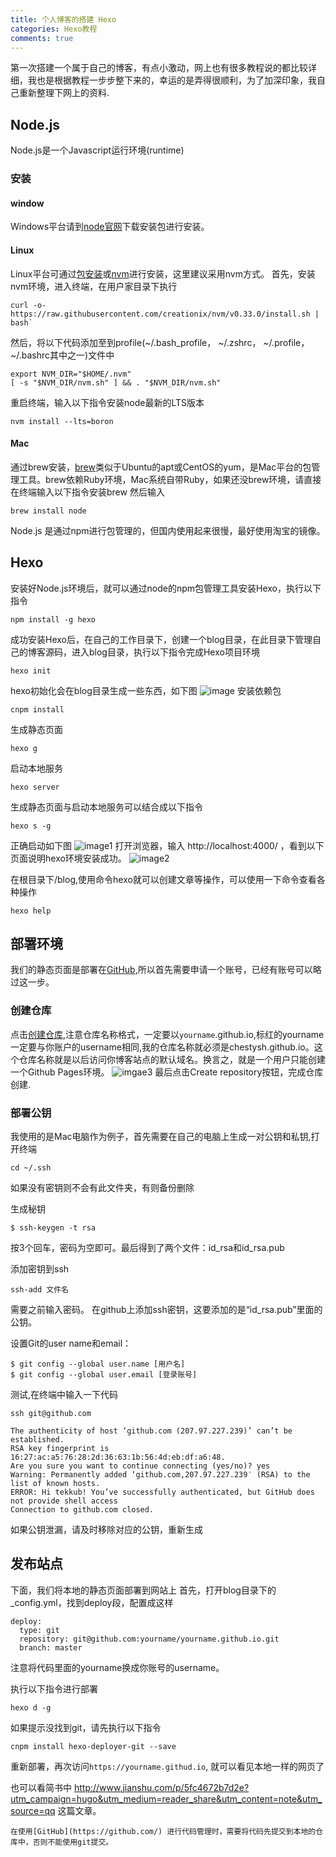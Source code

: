 ```yaml
---
title: 个人博客的搭建 Hexo
categories: Hexo教程
comments: true
---
```

第一次搭建一个属于自己的博客，有点小激动，网上也有很多教程说的都比较详细，我也是根据教程一步步整下来的，幸运的是弄得很顺利，为了加深印象，我自己重新整理下网上的资料.

<!--more-->
## Node.js

Node.js是一个Javascript运行环境(runtime)

### 安装

#### window

Windows平台请到[node官网](https://nodejs.org/)下载安装包进行安装。

#### Linux

Linux平台可通过[包安装](https://nodejs.org/en/download/package-manager)或[nvm](https://github.com/creationix/nvm)进行安装，这里建议采用nvm方式。
首先，安装nvm环境，进入终端，在用户家目录下执行
```
curl -o- https://raw.githubusercontent.com/creationix/nvm/v0.33.0/install.sh | bash`
```

然后，将以下代码添加至到profile(~/.bash_profile， ~/.zshrc，  ~/.profile， ~/.bashrc其中之一)文件中
```
export NVM_DIR="$HOME/.nvm"
[ -s "$NVM_DIR/nvm.sh" ] && . "$NVM_DIR/nvm.sh"
```
重启终端，输入以下指令安装node最新的LTS版本
```
nvm install --lts=boron
```

#### Mac

通过brew安装，[brew](http://brew.sh/)类似于Ubuntu的apt或CentOS的yum，是Mac平台的包管理工具。brew依赖Ruby环境，Mac系统自带Ruby，如果还没brew环境，请直接在终端输入以下指令安装brew
然后输入
```
brew install node
```

Node.js 是通过npm进行包管理的，但国内使用起来很慢，最好使用淘宝的镜像。

## Hexo

安装好Node.js环境后，就可以通过node的npm包管理工具安装Hexo，执行以下指令
```
npm install -g hexo
```

成功安装Hexo后，在自己的工作目录下，创建一个blog目录，在此目录下管理自己的博客源码，进入blog目录，执行以下指令完成Hexo项目环境

```
hexo init
```

hexo初始化会在blog目录生成一些东西，如下图
![image](https://github.com/chestysh/chestysh.github.io/blob/master/image/iamge.png?raw=true)
安装依赖包
```
cnpm install
```
生成静态页面
```
hexo g
```
启动本地服务
```
hexo server
```
生成静态页面与启动本地服务可以结合成以下指令
```
hexo s -g
```
正确启动如下图
![image1](https://github.com/chestysh/chestysh.github.io/blob/master/image/image1.png?raw=true)
打开浏览器，输入 http://localhost:4000/ ，看到以下页面说明hexo环境安装成功。
![image2](https://github.com/chestysh/chestysh.github.io/blob/master/image/F8D99DA7-4F79-4B5D-843C-DF2476805DEC.png?raw=true)

在根目录下/blog,使用命令hexo就可以创建文章等操作，可以使用一下命令查看各种操作
```
hexo help
```
## 部署环境

我们的静态页面是部署在[GitHub](https://github.com/),所以首先需要申请一个账号，已经有账号可以略过这一步。

### 创建仓库

点击[创建仓库](https://github.com/new),注意仓库名称格式，一定要以`yourname`.github.io,标红的yourname一定要与你账户的username相同,我的仓库名称就必须是chestysh.github.io。这个仓库名称就是以后访问你博客站点的默认域名。换言之，就是一个用户只能创建一个Github Pages环境。
![imgae3](https://github.com/chestysh/chestysh.github.io/blob/master/image/7BE8BCB7-E999-400A-8637-5B4C5B59DEF0.png?raw=true)
最后点击Create repository按钮，完成仓库创建.

### 部署公钥

我使用的是Mac电脑作为例子，首先需要在自己的电脑上生成一对公钥和私钥,打开终端
```
cd ~/.ssh
```
如果没有密钥则不会有此文件夹，有则备份删除

生成秘钥
```
$ ssh-keygen -t rsa
```
按3个回车，密码为空即可。最后得到了两个文件：id_rsa和id_rsa.pub

添加密钥到ssh
```
ssh-add 文件名
```
需要之前输入密码。
在github上添加ssh密钥，这要添加的是“id_rsa.pub”里面的公钥。

设置Git的user name和email：
```
$ git config --global user.name [用户名]
$ git config --global user.email [登录账号]
```

测试,在终端中输入一下代码
```
ssh git@github.com
```

```
The authenticity of host ‘github.com (207.97.227.239)’ can’t be established.
RSA key fingerprint is 16:27:ac:a5:76:28:2d:36:63:1b:56:4d:eb:df:a6:48.
Are you sure you want to continue connecting (yes/no)? yes
Warning: Permanently added ‘github.com,207.97.227.239′ (RSA) to the list of known hosts.
ERROR: Hi tekkub! You’ve successfully authenticated, but GitHub does not provide shell access
Connection to github.com closed.
```
如果公钥泄漏，请及时移除对应的公钥，重新生成

## 发布站点

下面，我们将本地的静态页面部署到网站上
首先，打开blog目录下的_config.yml，找到deploy段，配置成这样
```
deploy:
  type: git
  repository: git@github.com:yourname/yourname.github.io.git
  branch: master
```
注意将代码里面的yourname换成你账号的username。

执行以下指令进行部署
```
hexo d -g
```

如果提示没找到git，请先执行以下指令
```
cnpm install hexo-deployer-git --save
```
重新部署，再次访问`https://yourname.githud.io`, 就可以看见本地一样的网页了

也可以看简书中 http://www.jianshu.com/p/5fc4672b7d2e?utm_campaign=hugo&utm_medium=reader_share&utm_content=note&utm_source=qq 这篇文章。

`在使用[GitHub](https://github.com/) 进行代码管理时，需要将代码先提交到本地的仓库中，否则不能使用git提交。`
